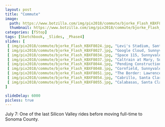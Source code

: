 ```yaml
---
layout: post
title: "Commute"
image:
  path: https://www.botzilla.com/img/pix2018/commute/bjorke_Flash_KBXF8054.jpg
  thumbnail: https://www.botzilla.com/img/pix2018/commute/bjorke_Flash_KBXF8054.jpg
categories: [fStop]
tags: [Sketchbook, _Slides, _Phase4]
slides: [
 [ img/pix2018/commute/bjorke_Flash_KBXF8024.jpg, "Levi's Stadium, Santa Clara"],
 [ img/pix2018/commute/bjorke_Flash_KBXF8027.jpg, "Google Cloud, Sunnyvale"],
 [ img/pix2018/commute/bjorke_Flash_KBXF8034.jpg, "Space 115, Sunnyvale"],
 [ img/pix2018/commute/bjorke_Flash_KBXF8037.jpg, "Caltrain at Mary, Sunnyvale"],
 [ img/pix2018/commute/bjorke_Flash_KBXF8044.jpg, "Pending Construction, Sunnyvale"],
 [ img/pix2018/commute/bjorke_Flash_KBXF8048.jpg, "Cornfield, Sunnyvale"],
 [ img/pix2018/commute/bjorke_Flash_KBXF8051.jpg, "The Border: Lawrence Expressway"],
 [ img/pix2018/commute/bjorke_Flash_KBXF8054.jpg, "Cabrillo, Santa Clara" ],
 [ img/pix2018/commute/bjorke_Flash_KBXF8055.jpg, "Calabasas, Santa Clara"]
]

slideDelay: 6000
picless: true
---
```


July 7: One of the last Silicon Valley rides before moving full-time to Sonoma County.


